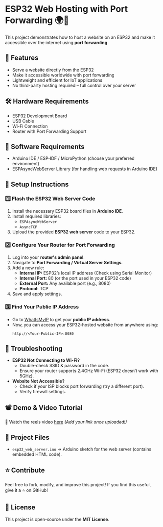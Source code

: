 # ESP32 Web Hosting with Port Forwarding 🌍🚀

This project demonstrates how to host a website on an ESP32 and make it accessible over the internet using **port forwarding**.

## 📌 Features
- Serve a website directly from the ESP32
- Make it accessible worldwide with port forwarding
- Lightweight and efficient for IoT applications
- No third-party hosting required – full control over your server

## 🛠️ Hardware Requirements
- ESP32 Development Board
- USB Cable
- Wi-Fi Connection
- Router with Port Forwarding Support

## 📜 Software Requirements
- Arduino IDE / ESP-IDF / MicroPython (choose your preferred environment)
- ESPAsyncWebServer Library (for handling web requests in Arduino IDE)

## 🚀 Setup Instructions
### 1️⃣ Flash the ESP32 Web Server Code
1. Install the necessary ESP32 board files in **Arduino IDE**.
2. Install required libraries:
   - `ESPAsyncWebServer`
   - `AsyncTCP`
3. Upload the provided **ESP32 web server** code to your ESP32.

### 2️⃣ Configure Your Router for Port Forwarding
1. Log into your **router's admin panel**.
2. Navigate to **Port Forwarding / Virtual Server Settings**.
3. Add a new rule:
   - **Internal IP:** ESP32’s local IP address (Check using Serial Monitor)
   - **Internal Port:** 80 (or the port used in your ESP32 code)
   - **External Port:** Any available port (e.g., 8080)
   - **Protocol:** TCP
4. Save and apply settings.

### 3️⃣ Find Your Public IP Address
- Go to [WhatIsMyIP](https://www.whatismyip.com/) to get your **public IP address**.
- Now, you can access your ESP32-hosted website from anywhere using:
  ```
  http://<Your-Public-IP>:8080
  ```

## 🔧 Troubleshooting
- **ESP32 Not Connecting to Wi-Fi?**
  - Double-check SSID & password in the code.
  - Ensure your router supports 2.4GHz Wi-Fi (ESP32 doesn’t work with 5GHz).
- **Website Not Accessible?**
  - Check if your ISP blocks port forwarding (try a different port).
  - Verify firewall settings.

## 📽️ Demo & Video Tutorial
🎥 Watch the reels video [here](#) *(Add your link once uploaded!)*

## 📂 Project Files
- `esp32_web_server.ino` → Arduino sketch for the web server (contains embedded HTML code).


## ⭐ Contribute
Feel free to fork, modify, and improve this project! If you find this useful, give it a ⭐ on GitHub!

## 📝 License
This project is open-source under the **MIT License**.
